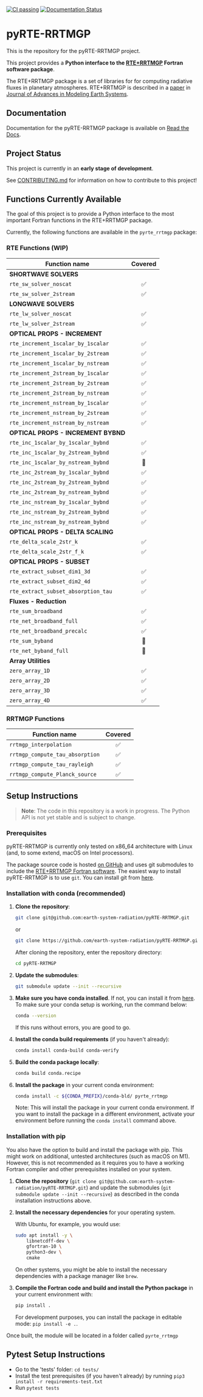 [![CI passing](https://github.com/earth-system-radiation/pyRTE-RRTMGP/actions/workflows/conda.yml/badge.svg)](https://github.com/earth-system-radiation/pyRTE-RRTMGP/actions/workflows/conda.yml)
[![Documentation Status](https://readthedocs.org/projects/pyrte-rrtmgp/badge/?version=latest)](https://pyrte-rrtmgp.readthedocs.io/en/latest/?badge=latest)

# pyRTE-RRTMGP

This is the repository for the pyRTE-RRTMGP project.

This project provides a **Python interface to the [RTE+RRTMGP](https://earth-system-radiation.github.io/rte-rrtmgp/)
Fortran software package**.

The RTE+RRTMGP package is a set of libraries for for computing radiative fluxes in
planetary atmospheres. RTE+RRTMGP is described in a
[paper](https://doi.org/10.1029/2019MS001621) in
[Journal of Advances in Modeling Earth Systems](http://james.agu.org/).

## Documentation

Documentation for the pyRTE-RRTMGP package is available on [Read the Docs](https://pyrte-rrtmgp.readthedocs.io/en/latest/).

## Project Status

This project is currently in an **early stage of development**.

See [CONTRIBUTING.md](CONTRIBUTING.md) for information on how to contribute to this project!

## Functions Currently Available

The goal of this project is to provide a Python interface to the most important
Fortran functions in the RTE+RRTMGP package.

Currently, the following functions are available in the `pyrte_rrtmgp` package:

### RTE Functions (WIP)

<!-- start-rte-functions-section -->

| Function name                           | Covered |
|-----------------------------------------|:-------:|
| **SHORTWAVE SOLVERS**                   |         |
| `rte_sw_solver_noscat`                  |   ✅   |
| `rte_sw_solver_2stream`                 |   ✅   |
| **LONGWAVE SOLVERS**                    |         |
| `rte_lw_solver_noscat`                  |   ✅   |
| `rte_lw_solver_2stream`                 |   ✅   |
| **OPTICAL PROPS - INCREMENT**           |         |
| `rte_increment_1scalar_by_1scalar`      |   ✅   |
| `rte_increment_1scalar_by_2stream`      |   ✅   |
| `rte_increment_1scalar_by_nstream`      |   ✅   |
| `rte_increment_2stream_by_1scalar`      |   ✅   |
| `rte_increment_2stream_by_2stream`      |   ✅   |
| `rte_increment_2stream_by_nstream`      |   ✅   |
| `rte_increment_nstream_by_1scalar`      |   ✅   |
| `rte_increment_nstream_by_2stream`      |   ✅   |
| `rte_increment_nstream_by_nstream`      |   ✅   |
| **OPTICAL PROPS - INCREMENT BYBND**     |         |
| `rte_inc_1scalar_by_1scalar_bybnd`      |   ✅   |
| `rte_inc_1scalar_by_2stream_bybnd`      |   ✅   |
| `rte_inc_1scalar_by_nstream_bybnd`      |   🔲   |
| `rte_inc_2stream_by_1scalar_bybnd`      |   ✅   |
| `rte_inc_2stream_by_2stream_bybnd`      |   ✅   |
| `rte_inc_2stream_by_nstream_bybnd`      |   ✅   |
| `rte_inc_nstream_by_1scalar_bybnd`      |   ✅   |
| `rte_inc_nstream_by_2stream_bybnd`      |   ✅   |
| `rte_inc_nstream_by_nstream_bybnd`      |   ✅   |
| **OPTICAL PROPS - DELTA SCALING**       |         |
| `rte_delta_scale_2str_k`                |   ✅   |
| `rte_delta_scale_2str_f_k`              |   ✅   |
| **OPTICAL PROPS - SUBSET**              |         |
| `rte_extract_subset_dim1_3d`            |   ✅   |
| `rte_extract_subset_dim2_4d`            |   ✅   |
| `rte_extract_subset_absorption_tau`     |   ✅   |
| **Fluxes - Reduction**                  |         |
| `rte_sum_broadband`                     |   ✅   |
| `rte_net_broadband_full`                |   ✅   |
| `rte_net_broadband_precalc`             |   ✅   |
| `rte_sum_byband`                        |   🔲   |
| `rte_net_byband_full`                   |   🔲   |
| **Array Utilities**                     |         |
| `zero_array_1D`                         |   ✅   |
| `zero_array_2D`                         |   ✅   |
| `zero_array_3D`                         |   ✅   |
| `zero_array_4D`                         |   ✅   |

<!-- end-rte-functions-section -->

### RRTMGP Functions

<!-- start-rrtmgp-functions-section -->

| Function name                           | Covered |
|-----------------------------------------|:-------:|
| `rrtmgp_interpolation`                  |   ✅   |
| `rrtmgp_compute_tau_absorption`         |   ✅   |
| `rrtmgp_compute_tau_rayleigh`           |   ✅   |
| `rrtmgp_compute_Planck_source`          |   ✅   |

<!-- end-rrtmgp-functions-section -->

## Setup Instructions

> **Note**:
> The code in this repository is a work in progress. The Python API is not yet stable and is subject to change.

<!-- start-setup-section -->

### Prerequisites

pyRTE-RRTMGP is currently only tested on x86_64 architecture with Linux (and, to some extend, macOS on Intel processors).

The package source code is hosted [on GitHub](https://github.com/earth-system-radiation/pyRTE-RRTMGP) and uses git submodules to include the [RTE+RRTMGP Fortran software](https://earth-system-radiation.github.io/rte-rrtmgp/). The easiest way to install pyRTE-RRTMGP is to use `git`. You can install git from [here](https://git-scm.com/downloads).

### Installation with conda (recommended)

1. **Clone the repository**:

    ```bash
    git clone git@github.com:earth-system-radiation/pyRTE-RRTMGP.git
    ```

    or

    ```bash
    git clone https://github.com/earth-system-radiation/pyRTE-RRTMGP.git
    ```

    After cloning the repository, enter the repository directory:

    ```bash
    cd pyRTE-RRTMGP
    ```

2. **Update the submodules**:

    ```bash
    git submodule update --init --recursive
    ```

3. **Make sure you have conda installed**. If not, you can install it from [here](https://docs.conda.io/en/latest/miniconda.html).
    To make sure your conda setup is working, run the command below:

    ```bash
    conda --version
    ```

    If this runs without errors, you are good to go.

4. **Install the conda build requirements** (if you haven't already):

    ```bash
    conda install conda-build conda-verify
    ```

5. **Build the conda package locally**:

    ```bash
    conda build conda.recipe
    ```

6. **Install the package** in your current conda environment:

    ```bash
    conda install -c ${CONDA_PREFIX}/conda-bld/ pyrte_rrtmgp
    ```

    Note: This will install the package in your current conda environment. If you want to install the package in a different environment, activate your environment before running the `conda install` command above.

### Installation with pip

You also have the option to build and install the package with pip. This might work on additional, untested architectures (such as macOS on M1). However, this is not recommended as it requires you to have a working Fortran compiler and other prerequisites installed on your system.

1. **Clone the repository** (``git clone git@github.com:earth-system-radiation/pyRTE-RRTMGP.git``) and update the submodules (``git submodule update --init --recursive``) as described in the conda installation instructions above.

2. **Install the necessary dependencies** for your operating system.

    With Ubuntu, for example, you would use:

    ``` bash
    sudo apt install -y \
        libnetcdff-dev \
        gfortran-10 \
        python3-dev \
        cmake
    ```

    On other systems, you might be able to install the necessary dependencies with a package manager like `brew`.

3. **Compile the Fortran code and build and install the Python package** in your current environment with:

    ``` bash
    pip install .
    ```

    For development purposes, you can install the package in editable mode: ``pip install -e .``.

Once built, the module will be located in a folder called `pyrte_rrtmgp`

<!-- end-setup-section -->

## Pytest Setup Instructions

* Go to the 'tests' folder: `cd tests/`
* Install the test prerequisites (if you haven't already) by running `pip3 install -r requirements-test.txt`
* Run `pytest tests`
